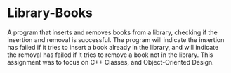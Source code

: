 # Library-Books
A program that inserts and removes books from a library, checking if the insertion and removal is successful. The program will indicate the insertion has failed if it tries to insert a book already in the library, and will indicate the removal has failed if it tries to remove a book not in the library. This assignment was to focus on C++ Classes, and Object-Oriented Design.
